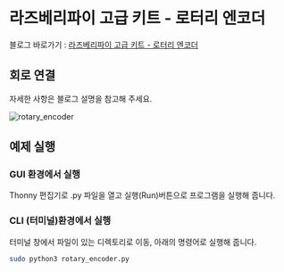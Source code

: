# 라즈베리파이 고급 키트 - 로터리 엔코더

블로그 바로가기 : [라즈베리파이 고급 키트 - 로터리 엔코더](https://blog.naver.com/elepartsblog/221517364404)  

## 회로 연결  

자세한 사항은 블로그 설명을 참고해 주세요.  

![rotary_encoder](https://blogfiles.pstatic.net/MjAxOTA0MTlfMzIg/MDAxNTU1NjMyMDYxMTc3.GpQB2gq_c-0UCT1opthra7-xKMwWQ92GVCAnQShq_y0g.o5c6gDu-HfDrKDHHwKR1t_nS9nY1NXWo-qa_0Q-BwuEg.PNG.elepartsblog/2.PNG?type=w2)  

## 예제 실행  

### GUI 환경에서 실행  

Thonny 편집기로 .py 파일을 열고 실행(Run)버튼으로 프로그램을 실행해 줍니다.  

### CLI (터미널)환경에서 실행  

터미널 창에서 파일이 있는 디렉토리로 이동, 아래의 명령어로 실행해 줍니다.  

```bash
sudo python3 rotary_encoder.py  
```
